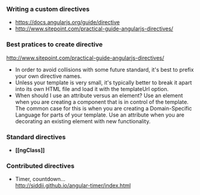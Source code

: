 ### Writing a custom directives

* https://docs.angularjs.org/guide/directive
* http://www.sitepoint.com/practical-guide-angularjs-directives/

### Best pratices to create directive

http://www.sitepoint.com/practical-guide-angularjs-directives/

* In order to avoid collisions with some future standard, it's best to prefix your own directive names.
* Unless your template is very small, it's typically better to break it apart into its own HTML file and load it with the templateUrl option.
* When should I use an attribute versus an element? Use an element when you are creating a component that is in control of the template. The common case for this is when you are creating a Domain-Specific Language for parts of your template. Use an attribute when you are decorating an existing element with new functionality.

### Standard directives 

* **[[ngClass]]**     


### Contributed directives 

* Timer, countdown...    
http://siddii.github.io/angular-timer/index.html